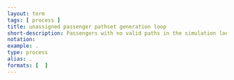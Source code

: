 ```yaml
---
layout: term
tags: [ process ]
title: unassigned passenger pathset generation loop
short-description: Passengers with no valid paths in the simulation loop, see if any new paths can be generated based on updated costs and available paths.
notation:
example: .
type: process
alias: .
formats: [  ]
---
```

